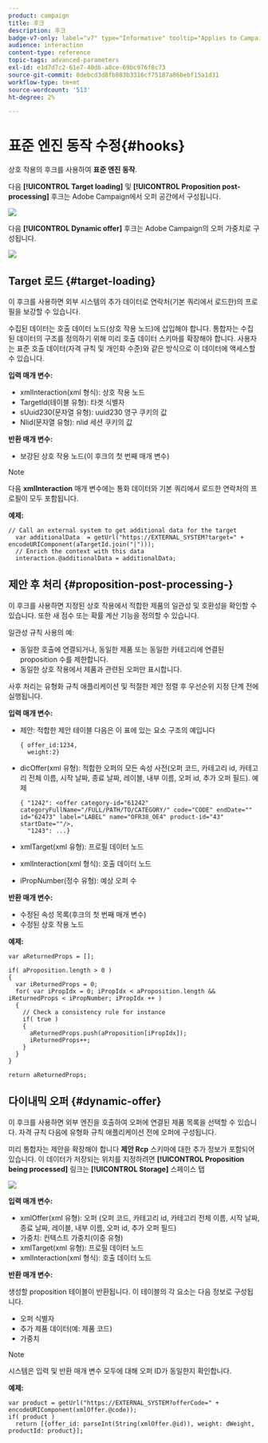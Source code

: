 ```yaml
---
product: campaign
title: 후크
description: 후크
badge-v7-only: label="v7" type="Informative" tooltip="Applies to Campaign Classic v7 only"
audience: interaction
content-type: reference
topic-tags: advanced-parameters
exl-id: e1d7d7c2-61e7-40d6-a8ce-69bc976f8c73
source-git-commit: 8debcd3d8fb883b3316cf75187a86bebf15a1d31
workflow-type: tm+mt
source-wordcount: '513'
ht-degree: 2%

---
```


# 표준 엔진 동작 수정{#hooks}



상호 작용의 후크를 사용하여 **표준 엔진 동작**.

다음 **[!UICONTROL Target loading]** 및 **[!UICONTROL Proposition post-processing]** 후크는 Adobe Campaign에서 오퍼 공간에서 구성됩니다.

![](assets/interaction_hooks_1.png)

다음 **[!UICONTROL Dynamic offer]** 후크는 Adobe Campaign의 오퍼 가중치로 구성됩니다.

![](assets/interaction_hooks_2.png)

## Target 로드 {#target-loading}

이 후크를 사용하면 외부 시스템의 추가 데이터로 연락처(기본 쿼리에서 로드한)의 프로필을 보강할 수 있습니다.

수집된 데이터는 호출 데이터 노드(상호 작용 노드)에 삽입해야 합니다. 통합자는 수집된 데이터의 구조를 정의하기 위해 미리 호출 데이터 스키마를 확장해야 합니다. 사용자는 표준 호출 데이터(자격 규칙 및 개인화 수준)와 같은 방식으로 이 데이터에 액세스할 수 있습니다.

**입력 매개 변수:**

* xmlInteraction(xml 형식): 상호 작용 노드
* TargetId(테이블 유형): 타겟 식별자
* sUuid230(문자열 유형): uuid230 영구 쿠키의 값
* Nlid(문자열 유형): nlid 세션 쿠키의 값

**반환 매개 변수:**

* 보강된 상호 작용 노드(이 후크의 첫 번째 매개 변수)

>[!NOTE]
>
>다음 **xmlInteraction** 매개 변수에는 통화 데이터와 기본 쿼리에서 로드한 연락처의 프로필이 모두 포함됩니다.

**예제:**

```
// Call an external system to get additional data for the target
  var additionalData  = getUrl("https://EXTERNAL_SYSTEM?target=" + encodeURIComponent(aTargetId.join("|")));
  // Enrich the context with this data
  interaction.@additionalData = additionalData;
```

## 제안 후 처리 {#proposition-post-processing-}

이 후크를 사용하면 지정된 상호 작용에서 적합한 제품의 일관성 및 호환성을 확인할 수 있습니다. 또한 새 점수 또는 확률 계산 기능을 정의할 수 있습니다.

일관성 규칙 사용의 예:

* 동일한 호출에 연결되거나, 동일한 제품 또는 동일한 카테고리에 연결된 proposition 수를 제한합니다.
* 동일한 상호 작용에서 제품과 관련된 오퍼만 표시합니다.

사후 처리는 유형화 규칙 애플리케이션 및 적절한 제안 정렬 후 우선순위 지정 단계 전에 실행됩니다.

**입력 매개 변수:**

* 제안: 적합한 제안 테이블 다음은 이 표에 있는 요소 구조의 예입니다

   ```
   { offer_id:1234,
     weight:2}
   ```

* dicOffer(xml 유형): 적합한 오퍼의 모든 속성 사전(오퍼 코드, 카테고리 id, 카테고리 전체 이름, 시작 날짜, 종료 날짜, 레이블, 내부 이름, 오퍼 id, 추가 오퍼 필드). 예제

   ```
   { "1242": <offer category-id="61242" categoryFullName="/FULL/PATH/TO/CATEGORY/" code="CODE" endDate="" id="62473" label="LABEL" name="OFR38_OE4" product-id="43" startDate=""/>,
     "1243": ...}
   ```

* xmlTarget(xml 유형): 프로필 데이터 노드
* xmlInteraction(xml 형식): 호출 데이터 노드
* iPropNumber(정수 유형): 예상 오퍼 수

**반환 매개 변수:**

* 수정된 속성 목록(후크의 첫 번째 매개 변수)
* 수정된 상호 작용 노드

**예제:**

```
var aReturnedProps = [];

if( aProposition.length > 0 )
{
  var iReturnedProps = 0;
  for( var iPropIdx = 0; iPropIdx < aProposition.length && iReturnedProps < iPropNumber; iPropIdx ++ )
  {
    // Check a consistency rule for instance
    if( true )
    {
      aReturnedProps.push(aProposition[iPropIdx]);
      iReturnedProps++;
    }
  }
}

return aReturnedProps;
```

## 다이내믹 오퍼 {#dynamic-offer}

이 후크를 사용하면 외부 엔진을 호출하여 오퍼에 연결된 제품 목록을 선택할 수 있습니다. 자격 규칙 다음에 유형화 규칙 애플리케이션 전에 오퍼에 구성됩니다.

미리 통합자는 제안을 확장해야 합니다 **제안 Rcp** 스키마에 대한 추가 정보가 포함되어 있습니다. 이 데이터가 저장되는 위치를 지정하려면 **[!UICONTROL Proposition being processed]** 링크는 **[!UICONTROL Storage]** 스페이스 탭

![](assets/interaction_hooks_3.png)

**입력 매개 변수:**

* xmlOffer(xml 유형): 오퍼 (오퍼 코드, 카테고리 id, 카테고리 전체 이름, 시작 날짜, 종료 날짜, 레이블, 내부 이름, 오퍼 id, 추가 오퍼 필드)
* 가중치: 컨텍스트 가중치(이중 유형)
* xmlTarget(xml 유형): 프로필 데이터 노드
* xmlInteraction(xml 형식): 호출 데이터 노드

**반환 매개 변수:**

생성할 proposition 테이블이 반환됩니다. 이 테이블의 각 요소는 다음 정보로 구성됩니다.

* 오퍼 식별자
* 추가 제품 데이터(예: 제품 코드)
* 가중치

>[!NOTE]
>
>시스템은 입력 및 반환 매개 변수 모두에 대해 오퍼 ID가 동일한지 확인합니다.

**예제:**

```
var product = getUrl("https://EXTERNAL_SYSTEM?offerCode=" + encodeURIComponent(xmlOffer.@code));
if( product )
  return [{offer_id: parseInt(String(xmlOffer.@id)), weight: dWeight, productId: product}];
```
